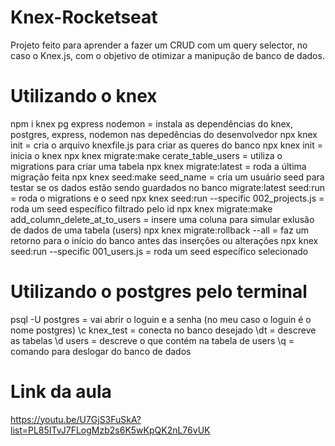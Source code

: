 # Knex-Rocketseat

Projeto feito para aprender a fazer um CRUD com um query selector, no caso o Knex.js, com o objetivo de otimizar a manipução de banco de dados.

# Utilizando o knex
npm i knex pg express nodemon = instala as dependências do knex, postgres, express, nodemon nas depedências do desenvolvedor
npx knex init = cria o arquivo knexfile.js para criar as queres do banco
npx knex init = inicia o knex
npx knex migrate:make cerate_table_users = utiliza o migrations para criar uma tabela
npx knex migrate:latest = roda a última migração feita
npx knex seed:make seed_name = cria um usuário seed para testar se os dados estão sendo guardados no banco
migrate:latest seed:run = roda o migrations e o seed
npx knex seed:run --specific 002_projects.js = roda um seed específico filtrado pelo id
npx knex migrate:make add_column_delete_at_to_users = insere uma coluna para simular exlusão de dados de uma tabela (users)
npx knex migrate:rollback --all = faz um retorno para o início do banco antes das inserções ou alterações
npx knex seed:run --specific 001_users.js = roda um seed específico selecionado

# Utilizando o postgres pelo terminal

psql -U postgres = vai abrir o loguin e a senha (no meu caso o loguin é o nome postgres)
\c knex_test = conecta no banco desejado
\dt = descreve as tabelas
\d users = descreve o que contém na tabela de users
\q = comando para deslogar do banco de dados

# Link da aula
https://youtu.be/U7GjS3FuSkA?list=PL85ITvJ7FLogMzb2s6K5wKpQK2nL76vUK